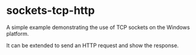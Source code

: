# sockets-tcp-http
A simple example demonstrating the use of TCP sockets on the Windows platform.

It can be extended to send an HTTP request and show the response.
